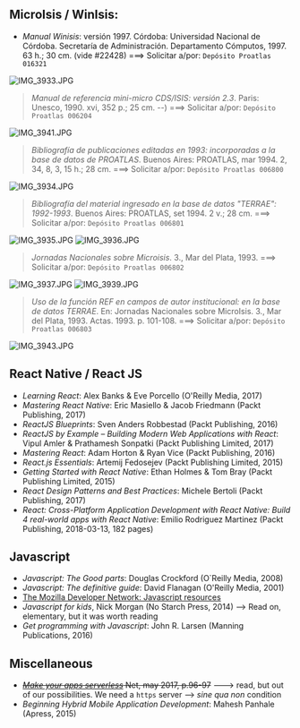 ## MicroIsis / WinIsis:

* _Manual Winisis_: versión 1997. Córdoba: Universidad Nacional de Córdoba. Secretaría de Administración. Departamento Cómputos, 1997. 63 h.; 30 cm.  (vide #22428) ===> Solicitar a/por: `Depósito Proatlas 016321`

![IMG_3933.JPG](https://bitbucket.org/repo/EBnakg/images/2010186733-IMG_3933.JPG)
>_Manual de referencia mini-micro CDS/ISIS: versión 2.3_. Paris: Unesco, 1990. xvi, 352 p.; 25 cm. --) ===> Solicitar a/por: `Depósito Proatlas 006204`


![IMG_3941.JPG](https://bitbucket.org/repo/EBnakg/images/1594535796-IMG_3941.JPG)
> _Bibliografía de publicaciones editadas en 1993: incorporadas a la base de datos de PROATLAS_. Buenos Aires: PROATLAS, mar 1994. 2, 34, 8, 3, 15 h.; 28 cm.  ===> Solicitar a/por: `Depósito Proatlas 006800`


![IMG_3934.JPG](https://bitbucket.org/repo/EBnakg/images/2616186962-IMG_3934.JPG)
> _Bibliografía del material ingresado en la base de datos "TERRAE": 1992-1993_. Buenos Aires: PROATLAS, set 1994. 2 v.; 28 cm. ===> Solicitar a/por: `Depósito Proatlas 006801`


![IMG_3935.JPG](https://bitbucket.org/repo/EBnakg/images/3349047127-IMG_3935.JPG)
![IMG_3936.JPG](https://bitbucket.org/repo/EBnakg/images/140601805-IMG_3936.JPG)
> _Jornadas Nacionales sobre Microisis_. 3., Mar del Plata, 1993. ===> Solicitar a/por: `Depósito Proatlas 006802`


![IMG_3937.JPG](https://bitbucket.org/repo/EBnakg/images/1038105783-IMG_3937.JPG)
![IMG_3939.JPG](https://bitbucket.org/repo/EBnakg/images/2774671328-IMG_3939.JPG)
> _Uso de la función REF en campos de autor institucional: en la base de datos TERRAE_. En: Jornadas Nacionales sobre MicroIsis. 3., Mar del Plata, 1993. Actas. 1993. p. 101-108. ===> Solicitar a/por: `Depósito Proatlas 006803`


![IMG_3943.JPG](https://bitbucket.org/repo/EBnakg/images/1338479007-IMG_3943.JPG)


## React Native / React JS
* _Learning React_: Alex Banks & Eve Porcello  (O'Reilly Media, 2017)
* _Mastering React Native_: Eric Masiello & Jacob Friedmann (Packt Publishing, 2017)
* _ReactJS Blueprints_: Sven Anders Robbestad (Packt Publishing, 2016)
* _ReactJS by Example – Building Modern Web Applications with React_: Vipul Amler & Prathamesh Sonpatki (Packt Publishing Limited, 2017)
* _Mastering React_: Adam Horton & Ryan Vice (Packt Publishing, 2016)
* _React.js Essentials_: Artemij Fedosejev (Packt Publishing Limited, 2015)
* _Getting Started with React Native_: Ethan Holmes & Tom Bray (Packt Publishing Limited, 2015)
* _React Design Patterns and Best Practices_: Michele Bertoli (Packt Publishing, 2017)
* _React: Cross-Platform Application Development with React Native: Build 4 real-world apps with React Native_: Emilio Rodriguez Martinez (Packt Publishing, 2018-03-13, 182 pages)
	
	
## Javascript
* _Javascript: The Good parts_: Douglas Crockford (O`Reilly Media, 2008)
* _Javascript: The definitive guide_: David Flanagan (O'Reilly Media, 2001)
* [The Mozilla Developer Network: Javascript resources](https://developer.mozilla.org/en-US/docs/Web/JavaScript)
* _Javascript for kids_, Nick Morgan (No Starch Press, 2014) --> Read on, elementary, but it was worth reading
* _Get programming with Javascript_: John R. Larsen (Manning Publications, 2016)

## Miscellaneous
* ~~_[Make your apps serverless](https://www.creativebloq.com/features/how-to-make-your-apps-serverless)_ Net, may 2017, p.96-97~~ ---> read, but out of our possibilities. We need a `https` server --> _sine qua non_ condition
* _Beginning Hybrid Mobile Application Development_: Mahesh Panhale (Apress, 2015)